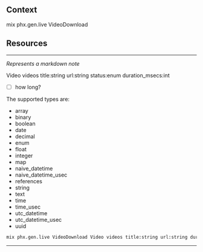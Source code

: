 ## Context 

mix phx.gen.live VideoDownload

## Resources

---
_Represents a markdown note_

Video videos 
title:string
url:string 
status:enum
duration_msecs:int

- [ ] how long?

The supported types are: 
- array
- binary
- boolean
- date
- decimal
- enum
- float
- integer
- map
- naive_datetime
- naive_datetime_usec
- references
- string
- text
- time
- time_usec
- utc_datetime
- utc_datetime_usec
- uuid
```bash
mix phx.gen.live VideoDownload Video videos title:string url:string duration_msecs:integer status:enum:in-progress:success:error
```

---
